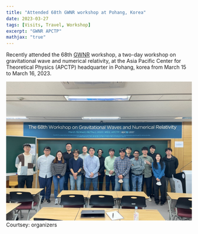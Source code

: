```yaml
---
title: "Attended 68th GWNR workshop at Pohang, Korea"
date: 2023-03-27
tags: [Visits, Travel, Workshop]
excerpt: "GWNR APCTP"
mathjax: "true"
---
```

Recently attended the 68th [GWNR](https://gw.nr.re.kr/workshop/68/) workshop, a two-day workshop on gravitational wave and numerical
relativity, at the Asia Pacific Center for Theoretical Physics (APCTP) headquarter in Pohang, korea from March 15 to March 16, 2023.

<div> <img src="/assets/posts/GWNR68/gwnr68.jpg"> </div>
Courtsey: organizers
